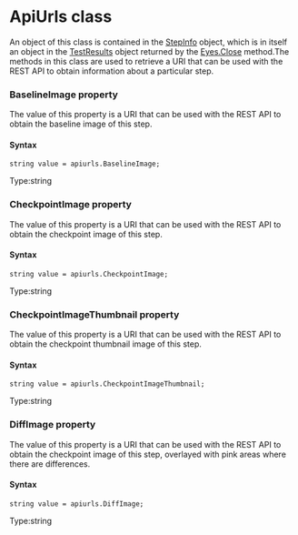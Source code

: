 # ApiUrls class
An object of this class is contained in the [StepInfo](./stepinfo) object, which is in itself an object in the [TestResults](./testresults) object returned by the [Eyes.Close](./eyes#close-method) method.The methods in this class are used to retrieve a URI that can be used with the REST API to obtain information about a particular step.


 
 ### BaselineImage property
The value of this property is a URI that can be used with the REST API to obtain the baseline image of this step.

#### Syntax 
 ``` 
string value = apiurls.BaselineImage;
 ``` 
 
 Type:string 
 ### CheckpointImage property
The value of this property is a URI that can be used with the REST API to obtain the checkpoint image of this step.

#### Syntax 
 ``` 
string value = apiurls.CheckpointImage;
 ``` 
 
 Type:string 
 ### CheckpointImageThumbnail property
The value of this property is a URI that can be used with the REST API to obtain the checkpoint thumbnail image of this step.

#### Syntax 
 ``` 
string value = apiurls.CheckpointImageThumbnail;
 ``` 
 
 Type:string 
 ### DiffImage property
The value of this property is a URI that can be used with the REST API to obtain the checkpoint image of this step, overlayed with pink areas where there are differences.

#### Syntax 
 ``` 
string value = apiurls.DiffImage;
 ``` 
 
 Type:string